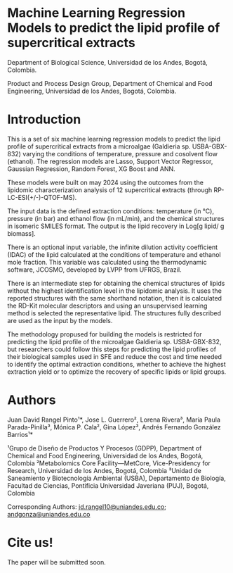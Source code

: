 # Machine Learning Regression Models to predict the lipid profile of supercritical extracts

Department of Biological Science, Universidad de los Andes, Bogotá, Colombia.

Product and Process Design Group, Department of Chemical and Food Engineering, Universidad de los Andes, Bogotá, Colombia.

# Introduction

This is a set of six machine learning regression models to predict the lipid profile of supercritical extracts from a microalgae (Galdieria sp. USBA-GBX-832) varying the conditions of temperature, pressure and cosolvent flow (ethanol). The regression models are Lasso, Support Vector Regressor, Gaussian Regression, Random Forest, XG Boost and ANN.

These models were built on may 2024 using the outcomes from the lipidomic characterization analysis of 12 supercritical extracts (through RP-LC-ESI(+/-)-QTOF-MS).

The input data is the defined extraction conditions: temperature (in °C), pressure (in bar) and ethanol flow (in mL/min), and the chemical structures in isomeric SMILES format. The output is the lipid recovery in Log[g lipid/ g biomass].

There is an optional input variable, the infinite dilution activity coefficient (IDAC) of the lipid calculated at the conditions of temperature and ethanol mole fraction. This variable was calculated using the thermodynamic software, JCOSMO, developed by LVPP from UFRGS, Brazil.

There is an intermediate step for obtaining the chemical structures of lipids without the highest identification level in the lipidomic analysis. It uses the reported structures with the same shorthand notation, then it is calculated the RD-Kit molecular descriptors and using an unsupervised learning method is selected the representative lipid. The structures fully described are used as the input by the models.

The methodology propused for building the models is restricted for predicting the lipid profile of the microalgae Galdieria sp. USBA-GBX-832, but researchers could follow this steps for predicting the lipid profiles of their biological samples used in SFE and reduce the cost and time needed to identify the optimal extraction conditions, whether to achieve the highest extraction yield or to optimize the recovery of specific lipids or lipid groups.

# Authors

Juan David Rangel Pinto¹*, Jose L. Guerrero², Lorena Rivera³, María Paula Parada-Pinilla³, Mónica P. Cala², Gina López³, Andrés Fernando González Barrios¹*

¹Grupo de Diseño de Productos Y Procesos (GDPP), Department of Chemical and Food Engineering, Universidad de los Andes, Bogotá, Colombia
²Metabolomics Core Facility—MetCore, Vice-Presidency for Research, Universidad de los Andes, Bogotá, Colombia
³Unidad de Saneamiento y Biotecnología Ambiental (USBA), Departamento de Biología, Facultad de Ciencias, Pontificia Universidad Javeriana (PUJ), Bogotá, Colombia

Corresponding Authors:
jd.rangel10@uniandes.edu.co; andgonza@uniandes.edu.co

# Cite us!

The paper will be submitted soon.
